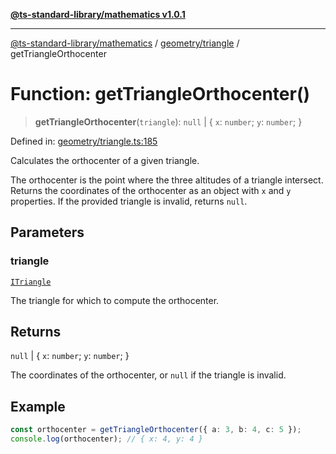 [**@ts-standard-library/mathematics v1.0.1**](../../../README.md)

***

[@ts-standard-library/mathematics](../../../README.md) / [geometry/triangle](../README.md) / getTriangleOrthocenter

# Function: getTriangleOrthocenter()

> **getTriangleOrthocenter**(`triangle`): `null` \| \{ `x`: `number`; `y`: `number`; \}

Defined in: [geometry/triangle.ts:185](https://github.com/gabaudette/ts-stdlib/blob/7333da76bc775fbabd0907ad8519b912cfc2fe26/packages/mathematics/src/geometry/triangle.ts#L185)

Calculates the orthocenter of a given triangle.

The orthocenter is the point where the three altitudes of a triangle intersect.
Returns the coordinates of the orthocenter as an object with `x` and `y` properties.
If the provided triangle is invalid, returns `null`.

## Parameters

### triangle

[`ITriangle`](../interfaces/ITriangle.md)

The triangle for which to compute the orthocenter.

## Returns

`null` \| \{ `x`: `number`; `y`: `number`; \}

The coordinates of the orthocenter, or `null` if the triangle is invalid.

## Example

```typescript
const orthocenter = getTriangleOrthocenter({ a: 3, b: 4, c: 5 });
console.log(orthocenter); // { x: 4, y: 4 }
```
